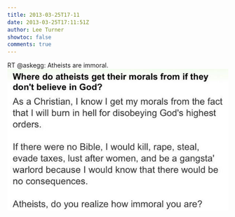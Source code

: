 ```yaml
---
title: 2013-03-25T17-11
date: 2013-03-25T17:11:51Z
author: Lee Turner
showtoc: false
comments: true
---
```


RT @askegg: Atheists are immoral. ![](/img/x//316235994372382723-BGMiQqjCMAA1XlN.jpg)

